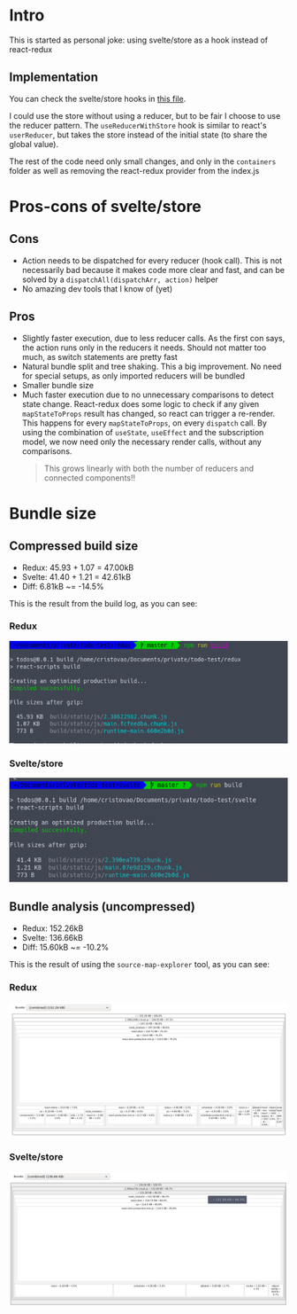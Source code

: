 # Intro
This is started as personal joke: using svelte/store as a hook instead of react-redux

## Implementation
You can check the svelte/store hooks in [this file](./svelte/src/store/use-store.js).

I could use the store without using a reducer, but to be fair I choose to use the reducer
pattern. The `useReducerWithStore` hook is similar to react's `userReducer`, but takes
the store instead of the initial state (to share the global value).

The rest of the code need only small changes, and only in the `containers` folder as well
as removing the react-redux provider from the index.js

# Pros-cons of svelte/store

## Cons
- Action needs to be dispatched for every reducer (hook call). This is not necessarily bad
  because it makes code more clear and fast, and can be solved by a
  `dispatchAll(dispatchArr, action)` helper
- No amazing dev tools that I know of (yet)

## Pros
- Slightly faster execution, due to less reducer calls. As the first con says, the action
  runs only in the reducers it needs. Should not matter too much, as switch statements are pretty fast
- Natural bundle split and tree shaking. This a big improvement. No need for special setups,
  as only imported reducers will be bundled
- Smaller bundle size
- Much faster execution due to no unnecessary comparisons to detect state change.
  React-redux does some logic to check if any given `mapStateToProps` result has changed,
  so react can trigger a re-render. This happens for every `mapStateToProps`, on every `dispatch` call.
  By using the combination of `useState`, `useEffect` and the subscription model, we now need
  only the necessary render calls, without any comparisons.
  > This grows linearly with both the number of reducers and connected components!!

# Bundle size

## Compressed build size
- Redux:  45.93 + 1.07 = 47.00kB
- Svelte: 41.40 + 1.21 = 42.61kB
- Diff: 6.81kB ~= -14.5%

This is the result from the build log, as you can see:

### Redux
![svelte/redux-log](./redux-build-log.png)
### Svelte/store
![svelte/store-bundle-log](./svelte-build-log.png)

## Bundle analysis (uncompressed)
- Redux:  152.26kB
- Svelte: 136.66kB
- Diff: 15.60kB ~= -10.2%

This is the result of using the `source-map-explorer` tool, as you can see:

### Redux
![svelte/redux-tree](./redux-tree.png)
### Svelte/store
![svelte/store-bundle-tree](./svelte-tree.png)